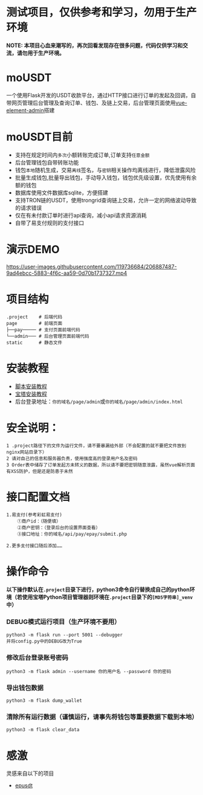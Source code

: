 # 测试项目，仅供参考和学习，勿用于生产环境

**NOTE: 本项目心血来潮写的，再次回看发现存在很多问题，代码仅供学习和交流，请勿用于生产环境。**

# moUSDT
一个使用Flask开发的USDT收款平台，通过HTTP接口进行订单的发起及回调，自带网页管理后台管理及查询订单、钱包、及链上交易，后台管理页面使用[vue-element-admin](https://github.com/PanJiaChen/vue-element-admin)搭建


# moUSDT目前
* 支持在规定时间内`多次`小额转账完成订单,订单支持`任意金额`
* 后台管理钱包自带转账功能
* 钱包`本地`随机生成，交易`离线`签名，与`密钥`相关操作均离线进行，降低泄露风险
* 批量生成钱包,批量导出钱包，手动导入钱包，钱包优先级设置，优先使用有余额的钱包
* 数据库使用文件数据库sqlite，方便搭建
* 支持TRON链的USDT，使用trongrid查询链上交易，允许一定的网络波动导致的请求错误
* 仅在有未付款订单时进行api查询，减小api请求资源消耗
* 自带了易支付规则的支付接口

# 演示DEMO
https://user-images.githubusercontent.com/119736684/206887487-9ad4ebcc-5883-4f6c-aa59-0d70b1737327.mp4



# 项目结构
```angular2html
.project    # 后端代码
page        # 前端页面
├──pay───── # 支付页面前端代码
└──admin─── # 后台管理页面前端代码
static      # 静态文件
```

# 安装教程
- [脚本安装教程](wiki/MANUALLY_RUN.md)
- [宝塔安装教程](wiki/BT_RUN.md)
- 后台登录地址：`你的域名/page/admin`或`你的域名/page/admin/index.html`

# 安全说明：
    1 .project路径下的文件为运行文件，请不要暴漏给外部（不会配置的就不要把文件放到nginx网站目录下）
    2 请对自己的信息和服务器负责，使用强度高的登录用户名及密码
    3 Order表中储存了订单发起方未转义的数据，所以请不要把密钥随意泄露，虽然vue解析页面有XSS防护，但是还是防患于未然
    
# 接口配置文档
    1.易支付(参考彩虹易支付)
        ①商户id：（随便填）
        ②商户密钥：（登录后台的设置界面查看）
        ③接口地址：你的域名/api/pay/epay/submit.php

    2.更多支付接口随后添加……

# 操作命令
#### 以下操作默认在`.project`目录下进行，python3命令自行替换成自己的python环境（若使用宝塔Python项目管理器则环境在`.project`目录下的`[MD5字符串]_venv`中）

### DEBUG模式运行项目（生产环境不要用）
    python3 -m flask run --port 5001 --debugger
    并将config.py中的DEBUG改为True

### 修改后台登录账号密码
    python3 -m flask admin --username 你的用户名 --password 你的密码

### 导出钱包数据
    python3 -m flask dump_wallet

### 清除所有运行数据（谨慎运行，请事先将钱包等重要数据下载到本地）
    python3 -m flask clear_data

# 感激
灵感来自以下的项目

* [epusdt](https://github.com/assimon/epusdt)
